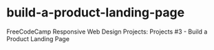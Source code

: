 # build-a-product-landing-page
FreeCodeCamp Responsive Web Design Projects: Projects #3 - Build a Product Landing Page
